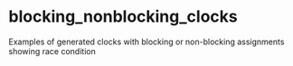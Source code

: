 # blocking_nonblocking_clocks
Examples of generated clocks with blocking or non-blocking assignments showing race condition
